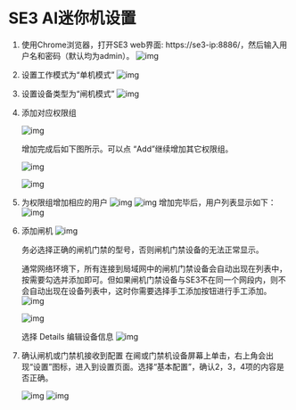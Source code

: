 # SE3 AI迷你机设置

1. 使用Chrome浏览器，打开SE3 web界面: https://se3-ip:8886/，然后输入用户名和密码（默认均为admin）。
   ![img](../../../imgs/image2019-2-28_15-51-13.png)

2. 设置工作模式为“单机模式”
   ![img](../../../imgs/image2019-2-28_19-30-18.png)

3. 设置设备类型为“闸机模式”
   ![img](../../../imgs/image2019-2-28_19-31-37.png)

4. 添加对应权限组

   ![img](../../../imgs/image2019-2-28_16-9-59.png)

   增加完成后如下图所示。可以点 “Add”继续增加其它权限组。

   ![img](../../../imgs/image2019-2-28_16-17-32.png)

   ![img](../../../imgs/image2019-2-28_16-11-21.png)

5. 为权限组增加相应的用户
   ![img](../../../../imgs/image2019-2-28_16-12-24.png)
   ![img](../../../../imgs/image2019-2-28_16-23-3.png)
   增加完毕后，用户列表显示如下：
   ![img](../../../imgs/image2019-2-28_16-26-35.png)

6. 添加闸机
   ![img](../../../imgs/image2019-2-28_19-35-44.png)

   务必选择正确的闸机门禁的型号，否则闸机门禁设备的无法正常显示。

   通常网络环境下，所有连接到局域网中的闸机门禁设备会自动出现在列表中，按需要勾选并添加即可。但如果闸机门禁设备与SE3不在同一个网段内，则不会自动出现在设备列表中，这时你需要选择手工添加按钮进行手工添加。
   ![img](../../../imgs/image2019-2-28_19-45-42.png)

   ![img](../../../imgs/image2019-2-28_19-49-34.png)

   选择 Details 编辑设备信息
   ![img](../../../imgs/image2019-2-28_19-46-49.png)

7. 确认闸机或门禁机接收到配置
   在阃或门禁机设备屏幕上单击，右上角会出现“设置”图标，进入到设置页面。选择“基本配置”，确认2，3，4项的内容是否正确。

   ![img](../../../imgs/image2019-2-28_20-10-16.png)
   ![img](../../../imgs/image2019-2-28_20-15-30.png)
